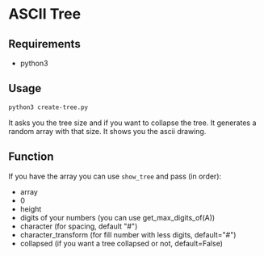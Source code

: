 # ASCII Tree

## Requirements

- python3

## Usage

```bash
python3 create-tree.py
```


It asks you the tree size and if you want to collapse the tree. 
It generates a random array with that size.
It shows you the ascii drawing.

## Function
If you have the array you can use `show_tree` and pass (in order):
  - array
  - 0
  - height
  - digits of your numbers (you can use get_max_digits_of(A))
  - character (for spacing, default "#")
  - character_transform (for fill number with less digits, default="#")
  - collapsed (if you want a tree collapsed or not, default=False)


